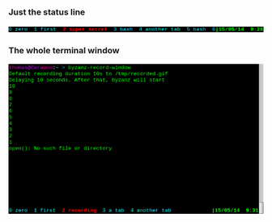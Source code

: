 ### Just the status line

![img](images/hardstatusline.gif)

### The whole terminal window

![img](images/hardstatusline_terminal.gif)
